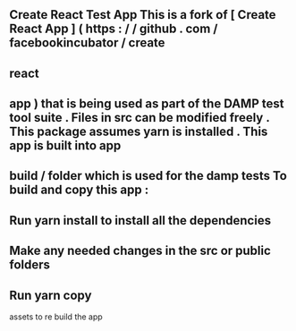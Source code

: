 #
#
Create
React
Test
App
This
is
a
fork
of
[
Create
React
App
]
(
https
:
/
/
github
.
com
/
facebookincubator
/
create
-
react
-
app
)
that
is
being
used
as
part
of
the
DAMP
test
tool
suite
.
Files
in
src
can
be
modified
freely
.
This
package
assumes
yarn
is
installed
.
This
app
is
built
into
app
-
build
/
folder
which
is
used
for
the
damp
tests
To
build
and
copy
this
app
:
-
Run
yarn
install
to
install
all
the
dependencies
-
Make
any
needed
changes
in
the
src
or
public
folders
-
Run
yarn
copy
-
assets
to
re
build
the
app
